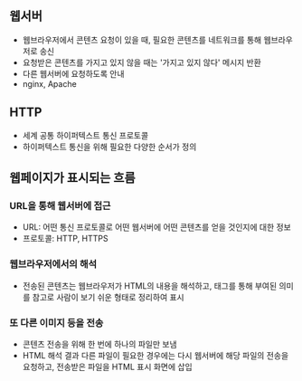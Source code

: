 ## 웹서버

- 웹브라우저에서 콘텐츠 요청이 있을 때, 필요한 콘텐츠를 네트워크를 통해 웹브라우저로 송신
- 요청받은 콘텐츠를 가지고 있지 않을 때는 '가지고 있지 않다' 메시지 반환
- 다른 웹서버에 요청하도록 안내
- nginx, Apache
  <br/>

## HTTP

- 세계 공통 하이퍼텍스트 통신 프로토콜
- 하이퍼텍스트 통신을 위해 필요한 다양한 순서가 정의
  <br/>

## 웹페이지가 표시되는 흐름

### URL을 통해 웹서버에 접근

- URL: 어떤 통신 프로토콜로 어떤 웹서버에 어떤 콘텐츠를 얻을 것인지에 대한 정보
- 프로토콜: HTTP, HTTPS

### 웹브라우저에서의 해석

- 전송된 콘텐츠는 웹브라우저가 HTML의 내용을 해석하고, 태그를 통해 부여된 의미를 참고로 사람이 보기 쉬운 형태로 정리하여 표시

### 또 다른 이미지 등을 전송

- 콘텐츠 전송을 위해 한 번에 하나의 파일만 보냄
- HTML 해석 결과 다른 파일이 필요한 경우에는 다시 웹서버에 해당 파일의 전송을 요청하고, 전송받은 파일을 HTML 표시 화면에 삽입
